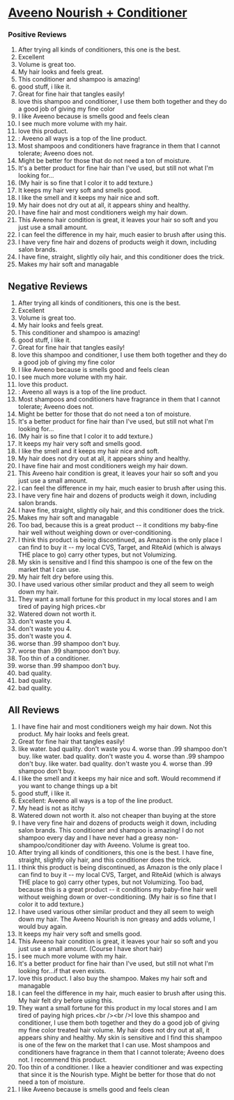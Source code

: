 # [Aveeno Nourish + Conditioner](https://products.checkmycream.com/products/Aveeno-Nourish-+-Conditioner.html)

### Positive Reviews

<ol>
      <li>After trying all kinds of conditioners, this one is the best.</li>
      <li>Excellent</li>
      <li>Volume is great too.</li>
      <li>My hair looks and feels great.</li>
      <li>This conditioner and shampoo is amazing!</li>
      <li>good stuff, i like it.</li>
      <li>Great for fine hair that tangles easily!</li>
      <li>love this shampoo and conditioner, I use them both together and they do a good job of giving my fine color</li>
      <li>I like Aveeno because is smells good and feels clean</li>
      <li>I see much more volume with my hair.</li>
      <li>love this product.  </li>
      <li>:  Aveeno all ways is a top of the line product.</li>
      <li>Most shampoos and conditioners have fragrance in them that I cannot tolerate; Aveeno does not.  </li>
      <li>Might be better for those that do not need a ton of moisture.</li>
      <li>It&#x27;s a better product for fine hair than I&#x27;ve used, but still not what I&#x27;m looking for...</li>
      <li>(My hair is so fine that I color it to add texture.)</li>
      <li>It keeps my hair very soft and smells good.</li>
      <li>I like the smell and it keeps my hair nice and soft.</li>
      <li>My hair does not dry out at all, it appears shiny and healthy.  </li>
      <li>I have fine hair and most conditioners weigh my hair down.</li>
      <li>This Aveeno hair condition is great, it leaves your hair so soft and you just use a small amount.</li>
      <li>I can feel the difference in my hair, much easier to brush after using this.  </li>
      <li>I have very fine hair and dozens of products weigh it down, including salon brands.</li>
      <li>I have fine, straight, slightly oily hair, and this conditioner does the trick.</li>
      <li>Makes my hair soft and managable</li>
</ol>


<h2>Negative Reviews</h2>
<ol>
<li> After trying all kinds of conditioners, this one is the best.</li>
<li> Excellent</li>
<li> Volume is great too.</li>
<li> My hair looks and feels great.</li>
<li> This conditioner and shampoo is amazing!</li>
<li> good stuff, i like it.</li>
<li> Great for fine hair that tangles easily!</li>
<li> love this shampoo and conditioner, I use them both together and they do a good job of giving my fine color</li>
<li> I like Aveeno because is smells good and feels clean</li>
<li> I see much more volume with my hair.</li>
<li> love this product.  </li>
<li> :  Aveeno all ways is a top of the line product.</li>
<li> Most shampoos and conditioners have fragrance in them that I cannot tolerate; Aveeno does not.  </li>
<li> Might be better for those that do not need a ton of moisture.</li>
<li> It&#x27;s a better product for fine hair than I&#x27;ve used, but still not what I&#x27;m looking for...</li>
<li> (My hair is so fine that I color it to add texture.)</li>
<li> It keeps my hair very soft and smells good.</li>
<li> I like the smell and it keeps my hair nice and soft.</li>
<li> My hair does not dry out at all, it appears shiny and healthy.  </li>
<li> I have fine hair and most conditioners weigh my hair down.</li>
<li> This Aveeno hair condition is great, it leaves your hair so soft and you just use a small amount.</li>
<li> I can feel the difference in my hair, much easier to brush after using this.  </li>
<li> I have very fine hair and dozens of products weigh it down, including salon brands.</li>
<li> I have fine, straight, slightly oily hair, and this conditioner does the trick.</li>
<li> Makes my hair soft and managable</li>
<li> Too bad, because this is a great product -- it conditions my baby-fine hair well without weighing down or over-conditioning.</li>
<li> I think this product is being discontinued, as Amazon is the only place I can find to buy it -- my local CVS, Target, and RiteAid (which is always THE place to go) carry other types, but not Volumizing.</li>
<li> My skin is sensitive and I find this shampoo is one of the few on the market that I can use.  </li>
<li> My hair felt dry before using this.</li>
<li> I have used various other similar product and they all seem to weigh down my hair.  </li>
<li> They want a small fortune for this product in my local stores and I am tired of paying high prices.&lt;br</li>
<li> Watered down not worth it.</li>
<li> don&#x27;t waste you 4.</li>
<li> don&#x27;t waste you 4.</li>
<li> don&#x27;t waste you 4.</li>
<li> worse than .99 shampoo don&#x27;t buy.  </li>
<li> worse than .99 shampoo don&#x27;t buy.  </li>
<li> Too thin of a conditioner.</li>
<li> worse than .99 shampoo don&#x27;t buy.</li>
<li> bad quality.</li>
<li> bad quality.</li>
<li> bad quality.</li>
</ol>

<h2>All Reviews</h2>

<ol>
    <li> I have fine hair and most conditioners weigh my hair down. Not this product. My hair looks and feels great.</li>
    <li> Great for fine hair that tangles easily!</li>
    <li> like water. bad quality. don&#x27;t waste you 4. worse than .99 shampoo don&#x27;t buy.  like water. bad quality. don&#x27;t waste you 4. worse than .99 shampoo don&#x27;t buy.  like water. bad quality. don&#x27;t waste you 4. worse than .99 shampoo don&#x27;t buy.</li>
    <li> I like the smell and it keeps my hair nice and soft. Would recommend if you want to change things up a bit</li>
    <li> good stuff, i like it.</li>
    <li> Excellent:  Aveeno all ways is a top of the line product.</li>
    <li> My head is not as itchy</li>
    <li> Watered down not worth it. also not cheaper than buying at the store</li>
    <li> I have very fine hair and dozens of products weigh it down, including salon brands. This conditioner and shampoo is amazing! I do not shampoo every day and I have never had a greasy non-shampoo/conditioner day with Aveeno.  Volume is great too.</li>
    <li> After trying all kinds of conditioners, this one is the best. I have fine, straight, slightly oily hair, and this conditioner does the trick.</li>
    <li> I think this product is being discontinued, as Amazon is the only place I can find to buy it -- my local CVS, Target, and RiteAid (which is always THE place to go) carry other types, but not Volumizing. Too bad, because this is a great product -- it conditions my baby-fine hair well without weighing down or over-conditioning. (My hair is so fine that I color it to add texture.)</li>
    <li> I have used various other similar product and they all seem to weigh down my hair.  The Aveeno Nourish is non greasy and adds volume, I would buy again.</li>
    <li> It keeps my hair very soft and smells good.</li>
    <li> This Aveeno hair condition is great, it leaves your hair so soft and you just use a small amount. (Course I have short hair)</li>
    <li> I see much more volume with my hair.</li>
    <li> It&#x27;s a better product for fine hair than I&#x27;ve used, but still not what I&#x27;m looking for...if that even exists.</li>
    <li> love this product.  I also buy the shampoo.  Makes my hair soft and managable</li>
    <li> I can feel the difference in my hair, much easier to brush after using this.  My hair felt dry before using this.</li>
    <li> They want a small fortune for this product in my local stores and I am tired of paying high prices.&lt;br /&gt;&lt;br /&gt;I love this shampoo and conditioner, I use them both together and they do a good job of giving my fine color treated hair volume.  My hair does not dry out at all, it appears shiny and healthy.  My skin is sensitive and I find this shampoo is one of the few on the market that I can use.  Most shampoos and conditioners have fragrance in them that I cannot tolerate; Aveeno does not.  I recommend this product.</li>
    <li> Too thin of a conditioner. I like a heavier conditioner and was expecting that since it is the Nourish type. Might be better for those that do not need a ton of moisture.</li>
    <li> I like Aveeno because is smells good and feels clean</li>
</ol>




